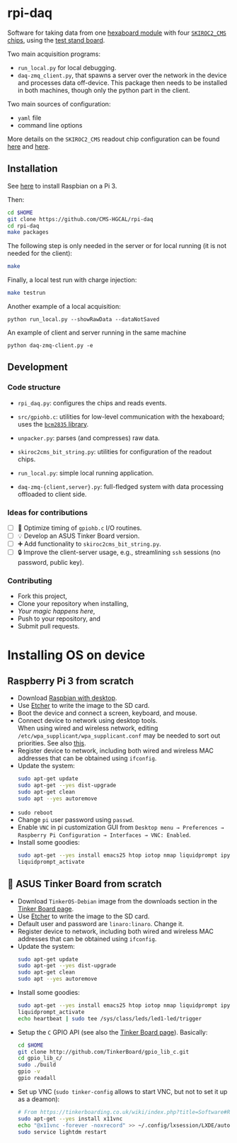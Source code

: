 # rpi-daq
Software for taking data from one [hexaboard module](https://edms.cern.ch/ui/#!master/navigator/item?I:1141765299:1141765299:subDocs) with four [`SKIROC2_CMS` chips](http://llr.in2p3.fr/~Geerebaert/CMS/HGCal/CMS_HGCal-SKATE_design_notes.pdf),  using the [test stand board](https://edms.cern.ch/ui/#!master/navigator/document?D:1749508128:1749508128:subDocs).

Two main acquisition programs:
- `run_local.py` for local debugging.
- `daq-zmq_client.py`, that spawns a server over the network in the device and processes data off-device. This package then needs to be installed in both machines, though only the python part in the client.


Two main sources of configuration:
- `yaml` file
- command line options

More details on the `SKIROC2_CMS` readout chip configuration can be found [here](https://cms-docdb.cern.ch/cgi-bin/DocDB/ShowDocument?docid=12963) and [here](https://indico.cern.ch/event/559024/contributions/2261087/attachments/1316812/1972848/20160727_SimuReview.pdf).

## Installation

See [here](#raspberry-pi-3-from-scratch) to install Raspbian on a Pi 3.

Then:
```bash
cd $HOME
git clone https://github.com/CMS-HGCAL/rpi-daq
cd rpi-daq
make packages
```

The following step is only needed in the server or for local running (it is not needed for the client):
```bash
make
```

Finally, a local test run with charge injection:
```bash
make testrun
```

Another example of a local acquisition:
```
python run_local.py --showRawData --dataNotSaved
```

An example of client and server running in the same machine
```
python daq-zmq-client.py -e
```

## Development

### Code structure

* `rpi_daq.py`: configures the chips and reads events.
* `src/gpiohb.c`: utilities for low-level communication with the hexaboard; uses the [`bcm2835` library](www.airspayce.com/mikem/bcm2835/).
* `unpacker.py`: parses (and compresses) raw data.
* `skiroc2cms_bit_string.py`: utilities for configuration of the readout chips.

* `run_local.py`: simple local running application.
* `daq-zmq-{client,server}.py`: full-fledged system with data processing offloaded to client side.

### Ideas for contributions

- [ ] 🚀 Optimize timing of `gpiohb.c` I/O routines.
- [ ] 💡 Develop an ASUS Tinker Board version.
- [ ] ➕ Add functionality to `skiroc2cms_bit_string.py`.
- [ ] 🔒 Improve the client-server usage, e.g., streamlining `ssh` sessions (no password, public key).

### Contributing

* Fork this project,
* Clone your repository when installing,
* _Your magic happens here_,
* Push to your repository, and
* Submit pull requests.

# Installing OS on device

## Raspberry Pi 3 from scratch

- Download [Raspbian with desktop](https://www.raspberrypi.org/downloads/raspbian/).
- Use [Etcher](https://etcher.io/) to write the image to the SD card.
- Boot the device and connect a screen, keyboard, and mouse.
- Connect device to network using desktop tools.   
   When using wired and wireless network, editing `/etc/wpa_supplicant/wpa_supplicant.conf` may be needed to sort out priorities. See also [this](https://raspberrypi.stackexchange.com/questions/58304/how-to-set-wifi-network-priority).
- Register device to network, including both wired and wireless MAC addresses that can be obtained using `ifconfig`.
- Update the system:
    ```bash
    sudo apt-get update
    sudo apt-get --yes dist-upgrade
    sudo apt-get clean
    sudo apt --yes autoremove
    ```
- `sudo reboot`
- Change `pi` user password using `passwd`.
- Enable `VNC` in pi customization GUI from `Desktop menu → Preferences → Raspberry Pi Configuration → Interfaces → VNC: Enabled`.
- Install some goodies:
    ```bash
    sudo apt-get --yes install emacs25 htop iotop nmap liquidprompt ipython elpa-markdown-mode yaml-mode
    liquidprompt_activate
    ```

## 🚧 ASUS Tinker Board from scratch 

- Download `TinkerOS-Debian` image from the downloads section in the [Tinker Board page](https://www.asus.com/Single-Board-Computer/Tinker-Board/).
- Use [Etcher](https://etcher.io/) to write the image to the SD card.
- Default user and password are `linaro:linaro`. Change it.
- Register device to network, including both wired and wireless MAC addresses that can be obtained using `ifconfig`.
- Update the system:
    ```bash
    sudo apt-get update
    sudo apt-get --yes dist-upgrade
    sudo apt-get clean
    sudo apt --yes autoremove
    ```
- Install some goodies:
    ```bash
    sudo apt-get --yes install emacs25 htop iotop nmap liquidprompt ipython elpa-markdown-mode yaml-mode git tree
    liquidprompt_activate
    echo heartbeat | sudo tee /sys/class/leds/led1-led/trigger
    ```
- Setup the `C` GPIO API (see also the [Tinker Board page](https://www.asus.com/Single-Board-Computer/Tinker-Board/)). Basically:
    ```bash
    cd $HOME
    git clone http://github.com/TinkerBoard/gpio_lib_c.git
    cd gpio_lib_c/
    sudo ./build
    gpio -v
    gpio readall
    ```
- Set up VNC (`sudo tinker-config` allows to start VNC, but not to set it up as a deamon):
    ```bash
    # From https://tinkerboarding.co.uk/wiki/index.php?title=Software#Remote_access
    sudo apt-get --yes install x11vnc
    echo "@x11vnc -forever -noxrecord" >> ~/.config/lxsession/LXDE/autostart
    sudo service lightdm restart
    ```
